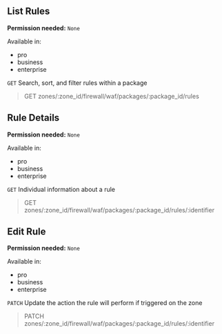 ## List Rules

**Permission needed:** `None`

Available in:

* pro
* business
* enterprise

`GET` Search, sort, and filter rules within a package

> GET zones/:zone_id/firewall/waf/packages/:package_id/rules


## Rule Details

**Permission needed:** `None`

Available in:

* pro
* business
* enterprise

`GET` Individual information about a rule

> GET zones/:zone_id/firewall/waf/packages/:package_id/rules/:identifier


## Edit Rule

**Permission needed:** `None`

Available in:

* pro
* business
* enterprise

`PATCH` Update the action the rule will perform if triggered on the zone

> PATCH zones/:zone_id/firewall/waf/packages/:package_id/rules/:identifier
